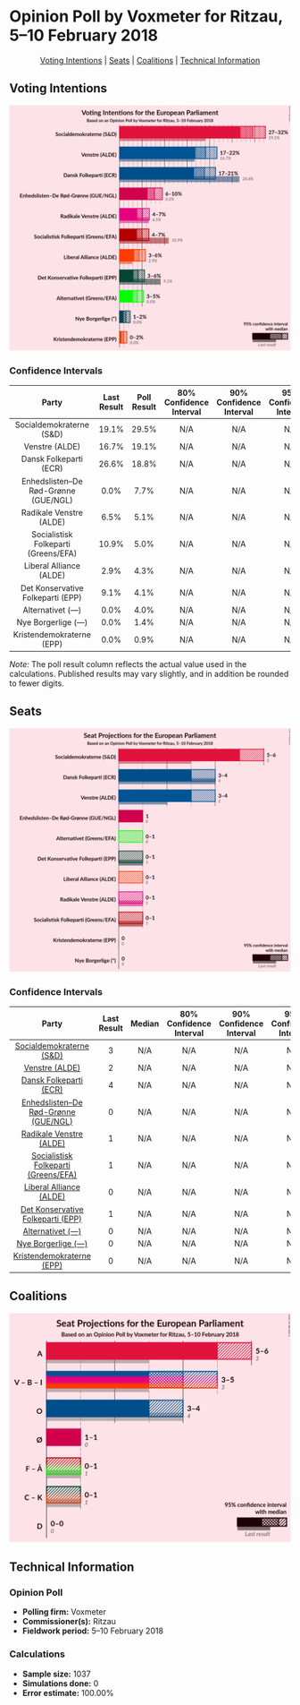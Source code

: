 # Opinion Poll by Voxmeter for Ritzau, 5–10 February 2018

<p align="center"><a href="#voting-intentions">Voting Intentions</a> | <a href="#seats">Seats</a> | <a href="#coalitions">Coalitions</a> | <a href="#technical-information">Technical Information</a></p>

## Voting Intentions

![Graph with voting intentions not yet produced](2018-02-10-Voxmeter.png "Voting Intentions")

### Confidence Intervals

| Party | Last Result | Poll Result | 80% Confidence Interval | 90% Confidence Interval | 95% Confidence Interval | 99% Confidence Interval |
|:-----:|:-----------:|:-----------:|:-----------------------:|:-----------------------:|:-----------------------:|:-----------------------:|
| Socialdemokraterne (S&D) | 19.1% | 29.5% | N/A |N/A |N/A |N/A |
| Venstre (ALDE) | 16.7% | 19.1% | N/A |N/A |N/A |N/A |
| Dansk Folkeparti (ECR) | 26.6% | 18.8% | N/A |N/A |N/A |N/A |
| Enhedslisten–De Rød-Grønne (GUE/NGL) | 0.0% | 7.7% | N/A |N/A |N/A |N/A |
| Radikale Venstre (ALDE) | 6.5% | 5.1% | N/A |N/A |N/A |N/A |
| Socialistisk Folkeparti (Greens/EFA) | 10.9% | 5.0% | N/A |N/A |N/A |N/A |
| Liberal Alliance (ALDE) | 2.9% | 4.3% | N/A |N/A |N/A |N/A |
| Det Konservative Folkeparti (EPP) | 9.1% | 4.1% | N/A |N/A |N/A |N/A |
| Alternativet (—) | 0.0% | 4.0% | N/A |N/A |N/A |N/A |
| Nye Borgerlige (—) | 0.0% | 1.4% | N/A |N/A |N/A |N/A |
| Kristendemokraterne (EPP) | 0.0% | 0.9% | N/A |N/A |N/A |N/A |

*Note:* The poll result column reflects the actual value used in the calculations. Published results may vary slightly, and in addition be rounded to fewer digits.

## Seats

![Graph with seats not yet produced](2018-02-10-Voxmeter-seats.png "Seats")

### Confidence Intervals

| Party | Last Result | Median | 80% Confidence Interval | 90% Confidence Interval | 95% Confidence Interval | 99% Confidence Interval |
|:-----:|:-----------:|:------:|:-----------------------:|:-----------------------:|:-----------------------:|:-----------------------:|
| <a href="#socialdemokraterne-(s&d)">Socialdemokraterne (S&D)</a> | 3 | N/A | N/A |N/A |N/A |N/A |
| <a href="#venstre-(alde)">Venstre (ALDE)</a> | 2 | N/A | N/A |N/A |N/A |N/A |
| <a href="#dansk-folkeparti-(ecr)">Dansk Folkeparti (ECR)</a> | 4 | N/A | N/A |N/A |N/A |N/A |
| <a href="#enhedslisten–de-rød-grønne-(gue/ngl)">Enhedslisten–De Rød-Grønne (GUE/NGL)</a> | 0 | N/A | N/A |N/A |N/A |N/A |
| <a href="#radikale-venstre-(alde)">Radikale Venstre (ALDE)</a> | 1 | N/A | N/A |N/A |N/A |N/A |
| <a href="#socialistisk-folkeparti-(greens/efa)">Socialistisk Folkeparti (Greens/EFA)</a> | 1 | N/A | N/A |N/A |N/A |N/A |
| <a href="#liberal-alliance-(alde)">Liberal Alliance (ALDE)</a> | 0 | N/A | N/A |N/A |N/A |N/A |
| <a href="#det-konservative-folkeparti-(epp)">Det Konservative Folkeparti (EPP)</a> | 1 | N/A | N/A |N/A |N/A |N/A |
| <a href="#alternativet-(—)">Alternativet (—)</a> | 0 | N/A | N/A |N/A |N/A |N/A |
| <a href="#nye-borgerlige-(—)">Nye Borgerlige (—)</a> | 0 | N/A | N/A |N/A |N/A |N/A |
| <a href="#kristendemokraterne-(epp)">Kristendemokraterne (EPP)</a> | 0 | N/A | N/A |N/A |N/A |N/A |


## Coalitions

![Graph with coalitions seats not yet produced](2018-02-10-Voxmeter-coalitions-seats.png "Coalitions Seats")


## Technical Information

### Opinion Poll

+ **Polling firm:** Voxmeter
+ **Commissioner(s):** Ritzau
+ **Fieldwork period:** 5–10 February 2018

### Calculations

+ **Sample size:** 1037
+ **Simulations done:** 0
+ **Error estimate:** 100.00%

